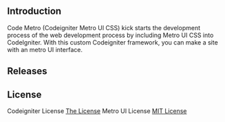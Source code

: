 ## Introduction

Code Metro (Codeigniter Metro UI CSS) kick starts the development process of the web development process by including Metro UI CSS into CodeIgniter.
With this custom Codeigniter framework, you can make a site with an metro UI interface.

## Releases



## License

Codeigniter License [The License](http://codeigniter.com/user_guide/license.html)
Metro UI License [MIT License](https://github.com/olton/Metro-UI-CSS/blob/master/LICENSE)
